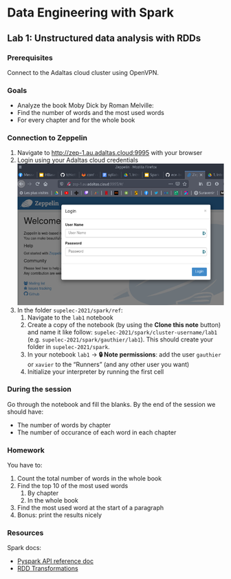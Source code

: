 # Data Engineering with Spark

## Lab 1: Unstructured data analysis with RDDs

### Prerequisites

Connect to the Adaltas cloud cluster using OpenVPN.

### Goals

- Analyze the book Moby Dick by Roman Melville:
- Find the number of words and the most used words
- For every chapter and for the whole book

### Connection to Zeppelin

1. Navigate to http://zep-1.au.adaltas.cloud:9995 with your browser
2. Login using your Adaltas cloud credentials
   ![Zeppelin login](images/zeppelin-login.png)
3. In the folder `supelec-2021/spark/ref`:
   1. Navigate to the `lab1` notebook
   2. Create a copy of the notebook (by using the **Clone this note** button) and name it like follow: `supelec-2021/spark/cluster-username/lab1` (e.g. `supelec-2021/spark/gauthier/lab1`). This should create your folder in `supelec-2021/spark`.
   3. In your notebook `lab1` → **🔒 Note permissions**: add the user `gauthier` or `xavier` to the “Runners” (and any other user you want)
   4. Initialize your interpreter by running the first cell

### During the session

Go through the notebook and fill the blanks. By the end of the session we should have:

- The number of words by chapter
- The number of occurance of each word in each chapter

### Homework

You have to:

1. Count the total number of words in the whole book
2. Find the top 10 of the most used words
   1. By chapter
   2. In the whole book
3. Find the most used word at the start of a paragraph
4. Bonus: print the results nicely

### Resources

Spark docs:

- [Pyspark API reference doc](https://spark.apache.org/docs/latest/api/python/pyspark.html)
- [RDD Transformations](https://spark.apache.org/docs/latest/rdd-programming-guide.html#transformations)
